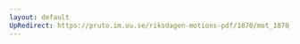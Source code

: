 ```yaml
---
layout: default
UpRedirect: https://pruto.im.uu.se/riksdagen-motions-pdf/1870/mot_1870__fk__28/mot_1870__fk__28-001.pdf
---
```

